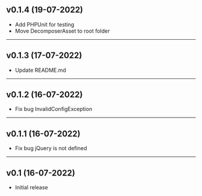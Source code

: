 ## v0.1.4 (19-07-2022)
- Add PHPUnit for testing
- Move DecomposerAsset to root folder
-----
## v0.1.3 (17-07-2022)
- Update README.md
-----
## v0.1.2 (16-07-2022)
- Fix bug InvalidConfigException
-----
## v0.1.1 (16-07-2022)
- Fix bug jQuery is not defined
-----
## v0.1 (16-07-2022)
- Initial release